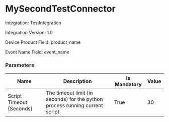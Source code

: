 # MySecondTestConnector



Integration: TestIntegration

Integration Version: 1.0

Device Product Field: product_name

Event Name Field: event_name
### Parameters
|Name|Description|Is Mandatory|Value|
|----|-----------|------------|-----|
|Script Timeout (Seconds)|The timeout limit (in seconds) for the python process running current script|True|30|

